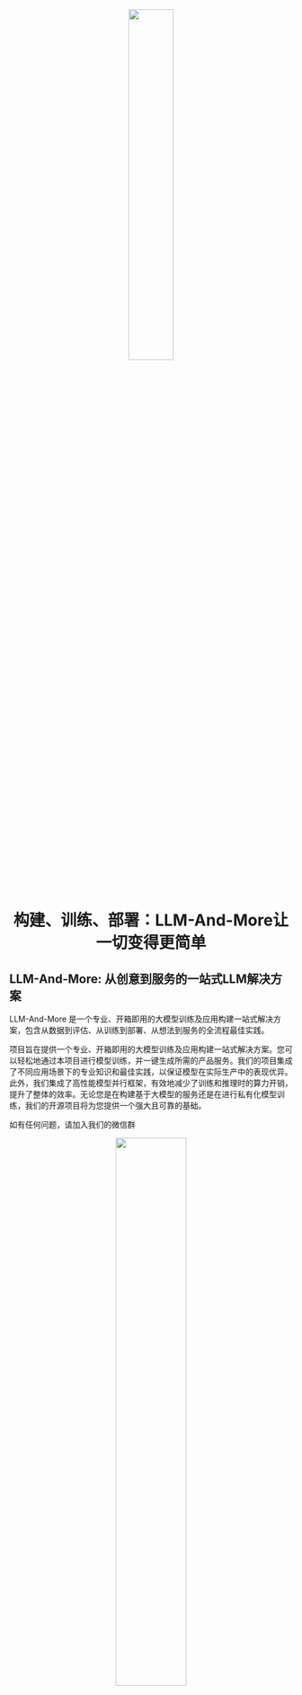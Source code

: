 <div align=center><img src=docs/figure/logo.png width=40% /></div>


<div align=center><h1><b>构建、训练、部署：LLM-And-More让一切变得更简单</b></h1></div>


<!-- \[ [English](README.md) | 中文 \]-->

## LLM-And-More: 从创意到服务的一站式LLM解决方案

LLM-And-More 是一个专业、开箱即用的大模型训练及应用构建一站式解决方案，包含从数据到评估、从训练到部署、从想法到服务的全流程最佳实践。

项目旨在提供一个专业、开箱即用的大模型训练及应用构建一站式解决方案。您可以轻松地通过本项目进行模型训练，并一键生成所需的产品服务。我们的项目集成了不同应用场景下的专业知识和最佳实践，以保证模型在实际生产中的表现优异。此外，我们集成了高性能模型并行框架，有效地减少了训练和推理时的算力开销，提升了整体的效率。无论您是在构建基于大模型的服务还是在进行私有化模型训练，我们的开源项目将为您提供一个强大且可靠的基础。

如有任何问题，请加入我们的微信群
<div align=center><img src=docs/figure/wechat.jpg width=50% /></div>

## 目录

- [功能模块](#性能指标)
- [支持场景](#性能指标)
- [适配模型](#性能指标)
- [安装与使用](#性能指标)

## 功能模块

LLM-And-More致力于为专业开发者和一线业务人员提供同样专业、易用的LLM应用构建方案。为了实现这一理念，LLM-And-More将LLM应用开发过程分解为以下六个模块：

- [数据模块](###数据模块)
- [训练模块](###训练模块)
- [监控模块](###监控模块)
- [评估模块](###评估模块)
- [部署模块](###部署模块)
- [交互模块](###交互模块)

这些模块涵盖了开发一个LLM产品的一切，并注入了专业知识和性能优化组件，全流程协助您构建一个优秀的LLM应用。

### 数据模块

为协助您开始LLM应用构建的第一步，也是影响最终效果的最重要一步：数据标注，LLM-And-More提供了一个功能齐全的数据标注平台。在这里，管理人员可以新建一个数据标注任务，向标注人员分配需要标注的数据，或是亲自对数据进行标注。在完成所有标注之后，LLM-And-More将把标注完成的数据自动转换为模型可以处理的格式(
jsonl)，并存入本地数据库中，在之后的训练、评估模块中一键启用。LLM-And-More还提供了对数据质量的一键检测，用户可以通过查看数据检测报告，发现标注过程中可能产生的错误，提升模型训练的最终效果。

![alt text](docs/figure/datasets-sample.png)

### 训练模块

为协助您完成LLM应用构建最专业，最困难的一步：模型训练，LLM-And-More提供了一个开箱即用的高性能模型训练框架，使您无需了解任何深度学习相关知识，即可轻松对齐大模型训练最佳实践。在训练模块中，用户可以自由调整所选取的基座模型，训练方式，以及batch_size，学习率等超参数。如果用户对此并不了解，LLM-And-More预置的智能默认参数将帮助用户完成参数的选取和调优。LLM-And-More将自动为用户提供DeepSpeed多卡多机加速适配，帮助用户节约训练时间，充分利用算力资源。

![alt text](docs/figure/finetune-add.png)

### 监控模块

在训练过程中，您可能烦恼于无法清晰直观的观察模型的性能变化，LLM-And-More提供了一个智能化的模型训练监控模块，不仅可以实时、可视化的显示CPU、GPU等核心算力资源的占用情况，监控模型Loss，学习率，训练步数的变化，还可以在训练过程中智能提示您模型的潜在性能风险，并提供恰当的解决方案建议。例如，您在训练过程中可能发现系统提示“过拟合风险”，并建议您“停止训练，降低学习率或增大数据量”，您可以遵循这些建议，尝试解决问题。这节省了不必要的算力浪费，并能使您更精准的把握模型可能的表现。

![alt text](docs/figure/finetune-graph.png)

### 评估模块

在完成训练后，您可能烦恼于无法准确了解模型的性能边界，不敢真正将模型应用于实际场景，LLM-And-More提供了一个客观准确的评估模块，让您可以全面，精准的把握模型的各项能力水准。评估模块分为两个主要评测任务，一个负责评测模型在训练过任务上的性能，主要展现模型是否能够完成用户指定的任务，例如一个客服模型是否能够正确回复用户提问；另一个负责评测模型在五个通用维度上的能力（推理能力，阅读理解能力，中文能力，指令遵从能力，创新能力），主要体现模型是否产生了灾难性遗忘，是否过于专注于特定领域而丧失了通用能力。用户可以根据两方面的反馈，调整模型的训练数据和轮次，选择表现最佳的模型应用于线上系统。

![alt text](docs/figure/five.png)

### 部署模块(Coming Soon)

### 交互模块(Coming Soon)

## 支持场景

除了简单的提供输入输出训练您的LLM应用外，我们还提供了丰富的场景支持，帮助您更好的解决您在工作生产当中遇到的复杂问题。例如，您可以基于FAQ场景适配方案，直接构建一个客服，协助您识别用户意图，解决您淘宝店铺自动回复的问题；或是基于RAG场景方案，构建一套企业内部规章制度问答机器人。所有场景均具备独立的留个功能模块，但拥有深度定制的UI和专业Know-How。LLM-And-More支持以下场景：

- [通用场景](###通用场景)
- [FAQ场景](###FAQ场景)
- [RAG场景](###RAG场景)
- [创意写作场景](###创意写作场景)
- [Agent场景](###Agent场景)

### 通用场景

可以接受任意的输入输出，是最基础的训练场景。在该场景中，我们没有针对数据特征、应用范围等进行任何假设，在数据、训练、监控、评估、部署、交互模块中的各项参数均调整至最均衡的水平，并适配了任何场景均有收益的专业Know-How辅助模型训练。总的来说，如果您不确定您应该使用哪个场景，或认为LLM-And-More提供的任何场景均不符合您的要求，您可以选用该场景开始您的构建。

### FAQ场景

该场景适用于FAQ客服或FAQ问答机器人。FAQ(frequently asked questions)
即常见问题，通常应用于客服、快速助手、和在线论坛等场景，在这些地方，常见问题往往会反复出现，例如，用户经常以各种不同的表达方式询问发货时间。在FAQ场景中，用户的问题往往被归类，并对于每一类问题有一个统一的回答，例如针对询问发货时间的问题，统一回复“我们将尽快安排发货，请及时查看物流信息”。直接尝试使用大模型生成这些回答往往是事倍功半的，因为没有充分利用数据的特征，很难让大模型回复稳定，并常常会产生幻觉现象。为此，我们为FAQ场景设计了涵盖全部六个模块的全流程解决方案，主要引入用户意图识别，让LLM预测用户意图（在上述例子中，“查询物流信息”），而不是直接预测回复（在上述例子中，“我们将尽快安排发货，请及时查看物流信息”）。我们在大量FAQ场景中的实验表明，该解决方案可以提升30%以上的回复准确率，并显著降低模型过拟合风险与幻觉现象。

### RAG场景(Coming Soon)

### 创意写作场景(Coming Soon)

### Agent场景(Coming Soon)

## 适配模型

为了支持更广泛的应用，LLM-And-More支持多种多样的模型，并支持您选择多种不同的训练方式。

| 模型名                                                  | 模型大小                    | 支持的训练方法    |
|------------------------------------------------------|-------------------------|------------|
| [Baichuan2](https://huggingface.co/baichuan-inc)     | 7B/13B                  | 全参数训练/Lora |
| [ChatGLM3](https://huggingface.co/THUDM/chatglm3-6b) | 6B                      | 全参数训练/Lora |
| [LLaMA](https://github.com/facebookresearch/llama)   | 7B/13B/33B/65B          | 全参数训练/Lora |
| [LLaMA-2](https://huggingface.co/meta-llama)         | 7B/13B/70B              | 全参数训练/Lora |
| [Qwen](https://huggingface.co/Qwen)                  | 0.5B/1.8B/4B/7B/14B/72B | 全参数训练/Lora |

### 系统架构设计

系统是前后端分离的架构。

#### 模型推理框架

我们使用的是[FastChat](https://github.com/lm-sys/FastChat)作为模型推理框架，FastChat是一个非常优秀的开源项目。

> [FastChat](https://github.com/lm-sys/FastChat) 是一个开放平台，用于训练、服务和评估基于大型语言模型的聊天机器人。

**FastChat我们主要用其三个服务**

`controller` 用于模型的注册中心及健康检查

`worker` 服务启动模型并将当前模型注册到controller

`api` 从controller获取模型的地址代理到worker并提供标准API

我们主要通过它来实现大模型的高可用，高可扩展性。

![img.png](https://github.com/lm-sys/FastChat/raw/main/assets/server_arch.png)

模型部署的操作可以参考[模型部署](docs/model/list.md)

### 模型微调

为了实现模型的微调，您可以参考我们的详细指南：[模型微调](docs/model/finetune.md)。

### 模型部署与微调

您可以将模型部署到任意配备GPU的节点上，无论是私有的K8s集群、Docker集群，还是云服务商提供的K8s集群，均能轻松对接。

### 本系统组成

本系统主要由以下几个部分组成：

- **HTTP服务**：提供Web服务接口，方便用户进行交互。
- **定时任务**：执行预定任务，如模型训练、数据预处理等。
- **训练镜像**：包含所有必要的环境和依赖，用于模型的训练和微调。

- 通过这些组件的协同工作，我们能够提供一个灵活、高效的模型微调和部署解决方案。

#### 部署流程

```mermaid
graph LR
    A[aigc] --> B[点击部署]
    B --> C[创建部署模版]
    C --> D[使用Docker或k8s进行调度]
    D --> E[挂载相应配置有模型]
    E --> F[启动模型]
    F --> G[注册到fschat-controller]
```

#### 微调训练流程

```mermaid
graph LR
    A[aigc] --> B[上传微调文件]
    B --> C[生成微调模版]
    C --> D[使用Docker或k8s进行调度]
    D --> E[挂载相应配置有模型]
    E --> F[启动训练脚本]
    F --> G[输出日志]
```

## 使用手册

[AIGC平台使用手册](docs/SUMMARY.md)

### 安装使用步骤

- 克隆项目: `git clone https://github.com/IceBearAI/aigc.git`
- 进入项目: `cd aigc-server`

该系统依赖**Docker**需要安装此服务

推理或训练节点只需要安装**Docker**和**Nvidia-Docker**
即可。[NVIDIA Container Toolkit](https://github.com/NVIDIA/nvidia-container-toolkit)

#### 本地开发

[golang](https://github.com/golang/go)版本请安装go1.21以上版本

- 安装依赖包: `go mod tidy`
- 本地启动: `make run`
- build成x86 Linux可执行文件: `make build-linux`
- build成当前电脑可执行文件: `make build`

build完通常会保存在 `$(GOPATH)/bin/` 目录下

#### Docker-compose部署

安装docker和docker-compose可以参考官网教程：[Install Docker Engine](https://docs.docker.com/engine/install/)

需要在 当前目录下增加 `.env` 文件来设置相关的环境变量。

执行命令启动全部服务

```
$ docker-compose up
```

如果不需要执行build流程，可以进入到`docker`目录下执行`docker-compose up`即可。或把`docker-compose.yaml`的`build`注释掉。

### 项目配置

项目配置可以通过命令行传参或环境变量两种方式进行配置

#### 通过命令行传参

**需要注意的是，如果即设置了环境变量也设置了命令行参数，那么命令行参数的值会覆盖环境变量的值**

执行: `./aigc-server --help` 查看命令行参数

```bash
Usage:
  aigc-server [command]

Available Commands:
  completion  Generate the autocompletion script for the specified shell
  cronjob     定时任务
  generate    生成命令
  help        Help about any command
  job         任务命令
  start       启动http服务

Flags:
  -c, --config.path string                配置文件路径，如果没有传入配置文件路径则默认使用环境变量
      --db.drive string                   数据库驱动 (default "sqlite")
      --db.mysql.database string          mysql数据库 (default "aigc")
      --db.mysql.host string              mysql数据库地址: mysql (default "mysql")
      --db.mysql.metrics                  是否启GORM的Metrics
      --db.mysql.password string          mysql数据库密码
      --db.mysql.port int                 mysql数据库端口 (default 3306)
      --db.mysql.user string              mysql数据库用户 (default "aigc")
  -h, --help                              help for aigc-server
  -n, --namespace string                  命名空间 (default "aigc")
      --runtime.docker.workspace string   Docker工作目录 (default "github.com/IceBearAI/LLM-And-More/storage")
      --runtime.k8s.config.path string    K8s配置文件路径
      --runtime.k8s.host string           K8s地址
      --runtime.k8s.insecure              K8s是否不安全
      --runtime.k8s.namespace string      K8s命名空间 (default "default")
      --runtime.k8s.token string          K8s Token
      --runtime.k8s.volume.name string    K8s挂载的存储名
      --runtime.platform string           运行时平台 (default "docker")
      --runtime.shm.size string           运行时共享内存大小 (default "16G")
      --server.admin.pass string          系统管理员密码 (default "admin")
      --server.admin.user string          系统管理员账号 (default "admin")
      --server.debug                      是否开启Debug模式
      --server.key string                 本系统服务密钥 (default "Aigcfj@202401")
      --server.log.drive string           本系统日志驱动, 支持syslog,term (default "term")
      --server.log.level string           本系统日志级别 (default "all")
      --server.log.name string            本系统日志名称 (default "aigc-server.log")
      --server.log.path string            本系统日志路径
  -a, --server.name string                本系统服务名称 (default "aigc-server")
      --server.storage.path string        文件存储绝对路径 (default "github.com/IceBearAI/LLM-And-More/storage")
      --service.local.ai.host string      Chat-Api 地址 (default "http://fschat-api:8000/v1")
      --service.local.ai.token string     Chat-Api Token (default "sk-001")
      --service.openai.enable             是否启用OpenAI服务
      --service.openai.host string        OpenAI服务地址 (default "https://api.openai.com/v1")
      --service.openai.model string       OpenAI模型名称 (default "gpt-3.5-turbo")
      --service.openai.org.id string      OpenAI OrgId
      --service.openai.token string       OpenAI Token

Use "aigc-server [command] --help" for more information about a command.
```

##### 启动http服务

执行: `./aigc-server start --cronjob.auto false` 启动服务

```
Usage:
  aigc-server start [flags]

Flags:
      --cors.allow.credentials           是否允许跨域访问的凭证 (default true)
      --cors.allow.headers string        允许跨域访问的头部 (default "Accept,Content-Type,Content-Length,Accept-Encoding,X-CSRF-Token,Authorization")
      --cors.allow.methods string        允许跨域访问的方法 (default "GET,POST,PUT,DELETE,OPTIONS")
      --cors.allow.origins string        允许跨域访问的域名 (default "*")
      --cors.enable                      是否开启跨域访问
      --cors.expose.headers string       允许跨域访问的头部 (default "Content-Length,Access-Control-Allow-Origin,Access-Control-Allow-Headers,Content-Type")
      --datasets.device string           datasets device
      --datasets.gpu.toleration string   datasets gpu toleration
      --datasets.image string            datasets image (default "dudulu/llmops:latest")
      --datasets.model.name string       datasets model name (default "uer/sbert-base-chinese-nli")
  -h, --help                             help for start
  -p, --http.port string                 服务启动的http端口 (default ":8080")
      --ldap.base.dn string              LDAP Base DN (default "OU=HABROOT,DC=ORG,DC=corp")
      --ldap.bind.pass string            LDAP Bind Password
      --ldap.bind.user string            LDAP Bind User (default "aigc_ldap")
      --ldap.group.filter string         LDAP Group Filter
      --ldap.host string                 LDAP地址 (default "ldap://ldap")
      --ldap.port int                    LDAP端口 (default 389)
      --ldap.use.ssl                     LDAP Base DN
      --ldap.user.attr strings           LDAP Attributes (default [name,mail,userPrincipalName,displayName,sAMAccountName])
      --ldap.user.filter string          LDAP User Filter (default "(userPrincipalName=%s)")
      --server.domain string             启动服务的域名 (default "http://localhost:8080")
      --storage.type string              storage type (default "local")
      --tracer.drive string              Tracer驱动 (default "jaeger")
      --tracer.enable                    是否启用Tracer
      --tracer.jaeger.host string        Tracer Jaeger Host (default "jaeger:6832")
      --tracer.jaeger.log.spans          Tracer Jaeger Log Spans
      --tracer.jaeger.param float        Tracer Jaeger Param (default 1)
      --tracer.jaeger.type string        采样器的类型 const: 固定采样, probabilistic: 随机取样, ratelimiting: 速度限制取样, remote: 基于Jaeger代理的取样 (default "const")
      --web.embed                        是否使用embed.FS (default true)
      --cronjob.auto                     是否自动执行定时任务 (default true)
```

##### 启动定时任务

改模块可以独立启动

执行: `./aigc-server cronjob start` 启动定时任务

定时任务主要有

- 获取模型部署状态
- 获取训练日志
- 获取正在等待调度训练的任务

```
Usage:
  aigc-server cronjob start <args> [flags]

Examples:
如果 cronjob.auto 设置为 true 并且没有传入相应用的任务名称，则将自动运行所有的任务

aigc-server cronjob start -h

Flags:
      --cronjob.auto   是否自动执行定时任务 (default true)
  -h, --help           help for start
```

##### 启动参考

**使用命令行传参**

```
$ export HF_ENDPOINT=https://hf-mirror.com DOCKER_HOST=tcp://127.0.0.1:2376
$ ./aigc-server-linux-amd64 start \
    --runtime.gpu.num 4 \
    --service.fschat.controller.host http://127.0.0.1:21001 \
    --service.fschat.api.host http://127.0.0.1:8000 \
    --server.storage.path /data/aigc/storage \
    --datasets.image dudulu/llmops:latest \
    --runtime.platform docker \
    --runtime.docker.workspace /data/aigc/storage\
```

**使用环境变量启动**

```
$ export AIGC_RUNTIME_GPU_NUM=4 
$ export AIGC_FSCHAT_CONTROLLER_ADDRESS=http://127.0.0.1:21001 
$ export AIGC_SERVICE_CHAT_API_HOST=http://127.0.0.1:8000 
$ export HF_ENDPOINT=https://hf-mirror.com 
$ export AIGC_ADMIN_SERVER_STORAGE_PATH=/data/aigc/storage
$ export AIGC_DATASETS_IMAGE=dudulu/llmops:latest
$ export AIGC_RUNTIME_PLAORM=docker DOCKER_HOST=tcp://127.0.0.1:2376 
$ export AIGC_RUNTIME_DOCKER_WORKSPACE=/data/aigc/storage
$ export AIGC_ADMIN_SERVER_DOMAIN=http://127.0.0.1:8080
$ ./aigc-server-linux-amd64 start
```

#### 系统环境变量配置

可以修改`.env`调整相关配置

##### 数据库配置

目前支持两类数据库的配置，默认是使用**sqlite**,如果是使用的sqlite那么默认会存储在`AIGC_ADMIN_SERVER_STORAGE_PATH`
所配置的路径下的`storage/database/aigc.db`。

如果使用的是`mysql`驱动，则按照下面配置设置。

| 变量名                   | 描述               | 值       |
|-----------------------|------------------|---------|
| `AIGC_DB_DRIVER`      | 数据库驱动类型（可能是遗留错误） | `mysql` |
| `AIGC_MYSQL_DRIVE`    | 数据库驱动类型          | `mysql` |
| `AIGC_MYSQL_HOST`     | 数据库主机地址          | `mysql` |
| `AIGC_MYSQL_PORT`     | 数据库端口号           | `3306`  |
| `AIGC_MYSQL_USER`     | 数据库用户名           | `aigc`  |
| `AIGC_MYSQL_PASSWORD` | 数据库密码            | `admin` |
| `AIGC_MYSQL_DATABASE` | 数据库名             | `aigc`  |

##### Tracer 链路追踪配置

如果想看整个调用链以下是相关配置，默认不开启。

| 变量名                            | 描述          | 值        |
|--------------------------------|-------------|----------|
| `AIGC_TRACER_ENABLE`           | 是否启用链路追踪    | `false`  |
| `AIGC_TRACER_DRIVE`            | 链路追踪驱动类型    | `jaeger` |
| `AIGC_TRACER_JAEGER_HOST`      | Jaeger 服务地址 |          |
| `AIGC_TRACER_JAEGER_PARAM`     | Jaeger 采样参数 | `1`      |
| `AIGC_TRACER_JAEGER_TYPE`      | Jaeger 采样类型 | `const`  |
| `AIGC_TRACER_JAEGER_LOG_SPANS` | 是否记录追踪日志    | `false`  |

##### 跨域配置

跨域配置，默认不开启

| 变量名                           | 描述        | 值                                                                                                   |
|-------------------------------|-----------|-----------------------------------------------------------------------------------------------------|
| `AIGC_ENABLE_CORS`            | 是否启用CORS  | `true`                                                                                              |
| `AIGC_CORS_ALLOW_METHODS`     | 允许的HTTP方法 | `GET,POST,PUT,DELETE,OPTIONS`                                                                       |
| `AIGC_CORS_ALLOW_HEADERS`     | 允许的HTTP头  | `Accept,Content-Type,Content-Length,Accept-Encoding,X-CSRF-Token,Authorization,x-tenant-id,x-token` |
| `AIGC_CORS_ALLOW_CREDENTIALS` | 是否允许携带凭证  | `true`                                                                                              |
| `AIGC_CORS_ALLOW_ORIGINS`     | 允许的源      | `*`                                                                                                 |

##### 外部服务调用配置

chat的一些配置，假设使用的FastChat作为服务的推理框架，则配置FastChat的Api地址。

如果还有使用OpenAI的相关模型，则设置OpenAI的相关信息。

- `AIGC_SERVICE_CHAT_API_HOST`: 指的就是我们启动的fschat-api的服务地址，也就是模型推理地下
- `AIGC_FSCHAT_CONTROLLER_ADDRESS`: 指的就是我们启动的fschat-controller的地址，模型部署时会将该变理注入进去模型启动后会将信息注册到该地址

| 变量名                              | 描述                     | 值                                |
|----------------------------------|------------------------|----------------------------------|
| `AIGC_SERVICE_CHAT_API_HOST`     | 聊天API服务地址              | `http://fschat-api:8000`         |
| `AIGC_SERVICE_CHAT_API_TOKEN`    | 聊天API服务访问令牌            |                                  |
| `AIGC_SERVICE_OPENAI_ORG_ID`     | OpenAI 组织ID            |                                  |
| `AIGC_SERVICE_OPENAI_HOST`       | OpenAI 服务地址            | `https://api.openai.com/v1`      |
| `AIGC_SERVICE_OPENAI_TOKEN`      | OpenAI 服务访问令牌          |                                  |
| `AIGC_FSCHAT_CONTROLLER_ADDRESS` | FastChat Controller的地址 | `http://fschat-controller:21001` |

##### S3 存储配置

企业使用可以配置文件存储在S3上，通过设置环境变量`AIGC_STORAGE_TYPE`来配置存储类型，默认为`local`表示存在本地。

| 变量名                             | 描述         | 值 |
|---------------------------------|------------|---|
| `AIGC_SERVICE_S3_HOST`          | S3 服务地址    |   |
| `AIGC_SERVICE_S3_ACCESS_KEY`    | S3 访问密钥    |   |
| `AIGC_SERVICE_S3_SECRET_KEY`    | S3 访问密钥密码  |   |
| `AIGC_SERVICE_S3_BUCKET`        | S3 存储桶名称   |   |
| `AIGC_SERVICE_S3_BUCKET_PUBLIC` | S3 公共存储桶名称 |   |
| `AIGC_SERVICE_S3_PROJECT_NAME`  | S3 项目名称    |   |

##### LDAP 配置

如果是企业使用可以配置LDAP地址。

| 变量名                   | 描述          | 值                                                        |
|-----------------------|-------------|----------------------------------------------------------|
| `AIGC_LDAP_HOST`      | LDAP 服务器地址  | `ldap`                                                   |
| `AIGC_LDAP_BASE_DN`   | LDAP 基础DN   | `OU=HABROOT,DC=corp`                                     |
| `AIGC_LDAP_BIND_USER` | LDAP 绑定用户   |                                                          |
| `AIGC_LDAP_BIND_PASS` | LDAP 绑定用户密码 |                                                          |
| `AIGC_LDAP_USER_ATTR` | LDAP 用户属性   | `name,mail,userPrincipalName,displayName,sAMAccountName` |

##### aigc-server 环境变量配置

本系统基础配置，通常不需要修改。

需要注意的是`AIGC_ADMIN_SERVER_ADMIN_USER`和`AIGC_ADMIN_SERVER_ADMIN_PASS`是系统初始化的管理员账号密码，只有在系统第一次启动初始化的时候配置有效，后续调整将不会生效。

| 变量名                                     | 描述                            | 值                       |
|-----------------------------------------|-------------------------------|-------------------------|
| `AIGC_ADMIN_SERVER_HTTP_PORT`           | 服务HTTP端口                      | `:8080`                 |
| `AIGC_ADMIN_SERVER_LOG_DRIVE`           | 日志驱动类型(默认term)                | `term`                  |
| `AIGC_ADMIN_SERVER_NAME`                | 服务名称                          | `aigc-server`           |
| `AIGC_ADMIN_SERVER_DEBUG`               | 是否开启调试模式(开启后控制台显示所有Debug信息)   | `true`                  |
| `AIGC_ADMIN_SERVER_LOG_LEVEL`           | 日志级别(debug,info,warn,error)   | `all`                   |
| `AIGC_ADMIN_SERVER_LOG_PATH`            | 日志路径(设置之后会写入文件)               |                         |
| `AIGC_ADMIN_SERVER_LOG_NAME`            | 日志文件名称                        | `aigc-server.log`       |
| `AIGC_ADMIN_SERVER_DEFAULT_CHANNEL_KEY` | 默认渠道密钥                        | `sk-001`                |
| `AIGC_ADMIN_SERVER_STORAGE_PATH`        | 上传文件所存储的路径                    | `./storage/`            |
| `AIGC_ADMIN_SERVER_DOMAIN`              | 本服务的域名(容器回调传输数据，需要保证容器网络可以访问) | `http://localhost:8080` |
| `AIGC_ADMIN_SERVER_ADMIN_USER`          | 初始化默认账号                       | `admin`                 |
| `AIGC_ADMIN_SERVER_ADMIN_PASS`          | 初始化默认密码                       | `admin`                 |

##### Runtime

可选择参数：

- `k8s`
- `docker`

运行时的平台，现支持**Kubernetes**和**Docker**作为模型运行的平台，默认为`docker`。

###### Docker 平台

当`AIGC_RUNTIME_PLATFORM`设置为`docker`时可设置Docker本身支持的变量，如：`DOCKER_`开头的相关环境变量

- `AIGC_RUNTIME_DOCKER_WORKSPACE` 是指本机的模型目录，会映射到运行模型容器里的`/data/`目录。
- `AIGC_RUNTIME_GPU_NUM` 当前主机的GPU总数量，如果不设置默认是`8`，默认会从第`0`块卡启动
-

要使用Docker API创建容器并挂载NVIDIA GPU，你需要确保你的系统上安装了NVIDIA
Docker支持（例如nvidia-docker2）并且Docker守护进程配置正确。以下是使用Docker Engine API创建容器并挂载NVIDIA GPU的基本步骤：

确保你的Docker守护进程启用了NVIDIA
GPU支持。这通常意味着你需要在Docker守护进程的配置文件中添加默认的运行时，例如`/etc/docker/daemon.json`：

```json
{
  "default-runtime": "nvidia",
  "runtimes": {
    "nvidia": {
      "path": "nvidia-container-runtime",
      "runtimeArgs": []
    }
  }
}
```

需要注意的是`DOCKER_HOST`暂时只支持tcp连接docker，使用`unix:///run/containerd/containerd.sock`

- `DOCKER_HOST=tcp://127.0.0.1:2376`

**配置docker**

使用`systemctl status docker`查看`Unit`的位置，通常会在`/usr/lib/systemd/system/docker.service`

在`ExecStart=/usr/bin/dockerd`后面加上`-H tcp://0.0.0.0:2376`，保存后重启动docker

```
[Service]
Type=notify
# the default is not to use systemd for cgroups because the delegate issues still
# exists and systemd currently does not support the cgroup feature set required
# for containers run by docker
ExecStart=/usr/bin/dockerd -H tcp://0.0.0.0:2376 -H fd:// --containerd=/run/containerd/containerd.sock
ExecReload=/bin/kill -s HUP $MAINPID
TimeoutStartSec=0
RestartSec=2
Restart=always
```

**重启docker**

```
$ systemctl daemon-reload && systemctl restart docker
```

###### k8s 平台

kubernetes支持两种方式连接

**通过Host和Token**

当配置了`AIGC_RUNTIME_K8S_HOST`和`AIGC_RUNTIME_K8S_TOKEN`时，HOST为`api-server`地址，如: `https://k8s:6443`

**通过config.yaml文件连接**

只需要配置`AIGC_RUNTIME_K8S_CONFIG_PATH`所在的当前路径

- `AIGC_RUNTIME_K8S_NAMESPACE`: 最终创建的job或deployment所在的空间，默认是`default`
- `AIGC_RUNTIME_K8S_VOLUME_NAME`: 存储的PVC名称，会将它挂载到容器的`/data`目录
  > 如果`AIGC_RUNTIME_K8S_VOLUME_NAME=aigc-data`
  > 会在`AIGC_RUNTIME_DOCKER_WORKSPACE`下的`aigc-data`目录

| 变量名                             | 描述                | 值                  |
|---------------------------------|-------------------|--------------------|
| `AIGC_RUNTIME_PLATFORM`         | 运行平台              | `docker`           |
| `AIGC_RUNTIME_K8S_HOST`         | Kubernetes 服务地址   |                    |
| `AIGC_RUNTIME_K8S_TOKEN`        | Kubernetes 服务访问令牌 |                    |
| `AIGC_RUNTIME_K8S_NAMESPACE`    | Kubernetes 命名空间   | `default`          |
| `AIGC_RUNTIME_K8S_INSECURE`     | Kubernetes 不安全连接  | `false`            |
| `AIGC_RUNTIME_K8S_CONFIG_PATH`  | Kubernetes 配置路径   | `./k8sconfig.yaml` |
| `AIGC_RUNTIME_K8S_VOLUME_NAME`  | Kubernetes 卷名称    | `aigc-data`        |
| `AIGC_RUNTIME_SHM_SIZE`         | 共享内存大小            | `16G`              |
| `AIGC_RUNTIME_DOCKER_WORKSPACE` | Docker 工作空间       | `/tmp`             |
| `AIGC_RUNTIME_GPU_NUM`          | 当前主机的GPU总数量       | `8`                |

##### Datasets

数据信标注内容检测的相关配置

| 变量名                            | 描述                                  | 值                            |
|--------------------------------|-------------------------------------|------------------------------|
| `AIGC_DATASETS_IMAGE`          | 检测数据集标注的相似度的镜像                      | `dudulu/llmops:latest`       |
| `AIGC_DATASETS_MODEL_NAME`     | 检测数据集的模型                            | `uer/sbert-base-chinese-nli` |
| `AIGC_DATASETS_DEVICE`         | 使用驱动如cpu,mps,cuda,npx               |                              |
| `AIGC_DATASETS_GPU_TOLERATION` | 通常是k8s设置脏节点的标签,通常我们会把带有GPU的节点设置为脏节点 |                              |

##### 其他环境变量

以下环境变量会在创建容器时注入到容器运行时的环境变量中

| 变量名           | 描述                  | 值                       |
|---------------|---------------------|-------------------------|
| `HF_ENDPOINT` | Hugging Face 终端地址   | `https://hf-mirror.com` |
| `HF_HOME`     | Hugging Face 内容缓存目录 | `/data/hf`              |
| `HTTP_PROXY`  | HTTP代理              |                         |
| `HTTPS_PROXY` | HTTPS代理             |                         |
| `NO_PROXY`    | 不使用代理的地址            |                         |

## Docker镜像

我们提供了Docker镜像，您可以直接使用我们提供的镜像，也可以自行构建。

- [LLMOps](docker/llmops/README.md)
- [百川2](docker/baichuan2/README.md)
- [FastChat](docker/fastchat/README.md)
- [Qwen](docker/qwen1.5/README.md)

### Docker交叉编译多平台

```
$ docker buildx ls
$ docker buildx rm --all-inactive
$ docker buildx create --driver-opt image=moby/buildkit:master --name builder --driver docker-container --use
$ docker buildx inspect --bootstrap
$ docker buildx create --platform linux/amd64,linux/arm64
$ docker login
$ docker buildx build --push -t dudulu/aigc-server:latest --platform linux/amd64,linux/arm64 .
```